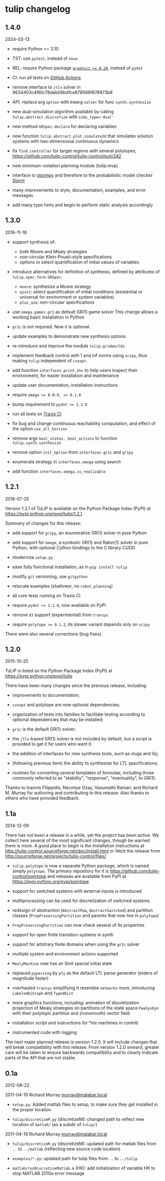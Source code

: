 # tulip changelog


## 1.4.0
2024-03-13

- require Python >= 3.10

- TST: use `pytest`, instead of `nose`

- REL: require Python package [`graphviz >= 0.20`](
    https://pypi.org/project/graphviz),
  instead of `pydot`

- CI: run all tests on [GitHub Actions](
      https://github.com/tulip-control/tulip-control/actions)

- remove interface to `jtlv` solver in 9634403c4f6fc78deb09bdfce978569f878973b8

- API: replace arg `option` with kwarg `solver` for func `synth.synthesize`

- new dual-simulation algorithm available by calling `tulip.abstract.discretize`
  with `simu_type='dual'`

- new method `GRSpec.declare` for declaring variables

- new function `tulip.abstract.plot.simulate2d` that simulates solution
  systems with two-dimensional continuous dynamics

- fix `find_controller` for target regions with several polytopes,
  https://github.com/tulip-control/tulip-control/pull/242

- new minimum-violation planning module (tulip.mvp)

- interface to [stormpy](https://github.com/moves-rwth/stormpy) and therefore
  to the probabilistic model checker [Storm](https://www.stormchecker.org/)

- many improvements to style, documentation, examples, and error messages

- add many type hints and begin to perform static analysis accordingly


## 1.3.0
2016-11-18

- support synthesis of:

  - both Moore and Mealy strategies
  - non-circular Klein-Pnueli-style specifications
  - options to select quantification of initial values of variables

- introduce alternatives for definition of synthesis, defined by
  attributes of `tulip.spec.form.GRSpec`:

  - `moore`: synthesize a Moore strategy
  - `qinit`: select quantification of initial conditions
    (existential or universal for environment or system variables)
  - `plus_one`: non-circular specifications

- use `omega.games.gr1` as default GR(1) game solver
  This change allows a working basic installation in Python

- `gr1c` is not required. Now it is optional.

- update examples to demonstrate new synthesis options

- re-introduce and improve the module `tulip.gridworlds`

- implement feedback control with 1 and inf norms using `scipy`,
  thus making `tulip` independent of `cvxopt`.

- add function `interfaces.print_env` to help users
  inspect their environment, for easier installation and maintenance

- update user documentation, installation instructions

- require `omega >= 0.0.9, <= 0.1.0`

- bump requirement to `pydot >= 1.2.0`

- run all tests on
  [Travis CI](https://travis-ci.org/tulip-control/tulip-control/)

- fix bug and change continuous reachability computation,
  and effect of the option `use_all_horizon`

- remove args `bool_states, bool_actions` to function `tulip.synth.synthesize`

- remove option `init_option` from `interfaces.gr1c` and `gr1py`

- enumerate strategy in `interfaces.omega` using search

- add function `interfaces.omega.is_realizable`


## 1.2.1
2016-07-25

Version 1.2.1 of TuLiP is available on the Python Package Index (PyPI) at
<https://pypi.python.org/pypi/tulip/1.2.1>

Summary of changes for this release:

- add support for `gr1py`, an enumerative GR(1) solver in pure Python

- add support for `omega`,
  a symbolic GR(1) and Rabin(1) solver in pure Python,
  with optional Cython bindings to the C library CUDD

- modernize `setup.py`

- ease fully functional installation, as in `pip install tulip`

- modify `git` versioning, use `gitpython`

- relocate examples (shallower, no `robot_planning`)

- all core tests running on Travis CI

- require `pydot >= 1.1.0`, now available on PyPI

- remove `d3` support (experimental) from `transys`

- require `polytope >= 0.1.2`, its slower variant depends only on `scipy`

There were also several corrections (bug fixes).



## 1.2.0
2015-10-25

TuLiP is listed on the Python Package Index (PyPI) at
<https://pypi.python.org/pypi/tulip>

There have been many changes since the previous release, including:

- improvements to documentation;

- `cvxopt` and polytope are now optional dependencies;

- organization of tests into families to facilitate testing according to
optional dependencies that may be installed;
- `gr1c` is the default GR(1) solver;

- the `jtlv`-based GR(1) solver is not included by default, but a script
is provided to get it for users who want it.

- the addition of interfaces for new synthesis tools, such as slugs and
lily;

- (following previous item) the ability to synthesize for LTL
specifications;

- routines for converting several templates of formulae, including those
commonly referred to as "stability", "response", "eventuality", to GR(1).

Thanks to Ioannis Filippidis, Necmiye Ozay, Vasumathi Raman, and Richard
M. Murray for authoring and contributing to this release. Also thanks to
others who have provided feedback.


## 1.1a
2014-12-09

There has not been a release in a while, yet the project has been active.
We collect here several of the most significant changes,
though be warned there is more.
A good place to begin is the installation instructions at
<http://tulip-control.sourceforge.net/doc/install.html>
or fetch the release from
<http://sourceforge.net/projects/tulip-control/files/>

 - `tulip.polytope` is now a separate Python package,
   which is named simply `polytope`. The primary repository for it is <https://github.com/tulip-control/polytope>
   and releases are available from PyPI at
   <https://pypi.python.org/pypi/polytope>

- support for switched systems with external inputs is introduced

- multiprocessing can be used for discretization of switched systems

- redesign of abstraction (`AbstractPwa`, `AbstractSwitched`) and
  partition classes (`PropPreservingPartition` and
  parents that now live in `polytope`)

- `PropPreservingPartition` can now check several of its properties

- support for open finite transition systems in synth

- support for arbitrary finite domains when using the `gr1c` solver

- multiple system and environment actions supported

- `MealyMachine` now has an Sinit special initial state

- replaced `pyparsing` by `ply` as the default LTL parse generator
  (orders of magnitude faster)

- overhauled `transys` simplifying it resemble `networkx` more,
  introducing `LabeledDiGraph` and `TypedDict`

- more graphics functions, including:
  animation of discretization
  projection of Mealy strategies on partitions of the state space
  `PwaSysDyn` with their polytopic partition and (nonsmooth) vector field

- installation script and instructions for *nix machines in contrib

- instrumented code with logging

The next major planned release is version 1.2.0.
It will include changes that will break compatibility with this release.
From version 1.2.0 onward,
greater care will be taken to ensure backwards compatibility and
to clearly indicate parts of the API that are not stable.


## 0.1a
2012-08-22

2011-04-19  Richard Murray  <murray@malabar.local>

- `setup.py`: Added matlab files to setup, to make sure they get
  installed in the proper location

- `tulip/discretizeM.py` (discretizeM): changed path to reflect new
  location of `matlab/` (as a subdir of `tulip/`)

2011-04-19  Richard Murray  <murray@malabar.local>

- `tulip/discretizeM.py` (discretizeM): updated path for matlab files
	from `..` to `../matlab` (reflecting new source code location)

- `examples/*.py`: updated path for tulip files from `..` to `../tulip`

- `matlab/runDiscretizeMatlab.m` (HK): add initialization of variable
  HK to stop MATLAB 2010a error message
